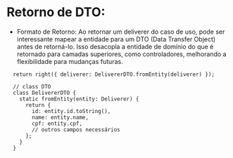 # Retorno de DTO:
  - Formato de Retorno: Ao retornar um deliverer do caso de uso, pode ser interessante mapear a entidade para um DTO (Data Transfer Object) antes de retorná-lo. Isso desacopla a entidade de domínio do que é retornado para camadas superiores, como controladores, melhorando a flexibilidade para mudanças futuras.

  ```
    return right({ deliverer: DelivererDTO.fromEntity(deliverer) });

    // class DTO
    class DelivererDTO {
      static fromEntity(entity: Deliverer) {
        return {
          id: entity.id.toString(),
          name: entity.name,
          cpf: entity.cpf,
          // outros campos necessários
        };
      }
    }
  ```
